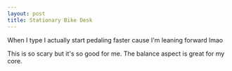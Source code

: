 ```yaml
---
layout: post
title: Stationary Bike Desk
---
```


When I type I actually start pedaling faster cause I'm leaning forward lmao

This is so scary but it's so good for me. The balance aspect is great for my core.
